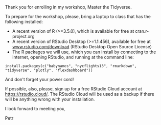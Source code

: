 Thank you for enrolling in my workshop, Master the Tidyverse. 

To prepare for the workshop, please, bring a laptop to class that has the following installed:

* A recent version of R (>=3.5.0), which is available for free at cran.r-project.org
* A recent version of RStudio Desktop (>=1.1.456), available for free at www.rstudio.com/download (RStudio Desktop Open Source License)
* The R packages we will use, which you can install by connecting to the internet, opening RStudio, and running at the command line:

```
install.packages(c("babynames", "nycflights13", "rmarkdown", "tidyverse", "plotly", "flexdashboard"))
```

And don't forget your power cord!

If possible, also, please, sign up for a free RStudio Cloud account at https://rstudio.cloud/. The RStudio Cloud will be used as a backup if there will be anything wrong with your installation. 

I look forward to meeting you,

Petr